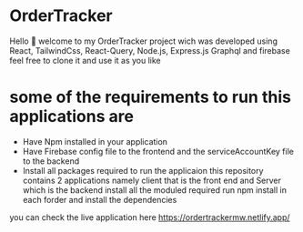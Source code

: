 # OrderTracker

Hello 👋 welcome to my OrderTracker project wich was developed using React, TailwindCss, React-Query, Node.js, Express.js Graphql and firebase feel free to clone it and use it as you like

# some of the requirements to run this applications are 

* Have Npm installed in your application
* Have Firebase config file to the frontend and the serviceAccountKey file to the backend
* Install all packages required to run the applicaion this repository contains 2 applications namely client that is the front end and Server which is the backend install all the moduled required run npm install in each forder and install the dependencies

you can check the live application here https://ordertrackermw.netlify.app/
